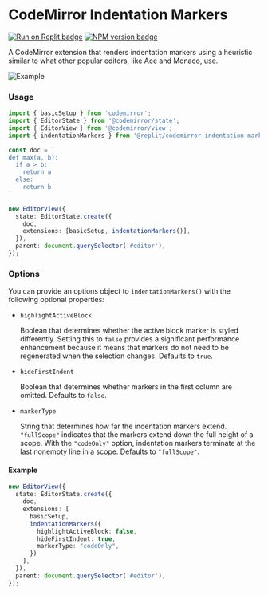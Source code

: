 # CodeMirror Indentation Markers

<span><a href="https://replit.com/@util/codemirror-indentation-markers" title="Run on Replit badge"><img src="https://replit.com/badge/github/replit/codemirror-indentation-markers" alt="Run on Replit badge" /></a></span>
<span><a href="https://www.npmjs.com/package/@replit/codemirror-indentation-markers" title="NPM version badge"><img src="https://img.shields.io/npm/v/@replit/codemirror-indentation-markers?color=blue" alt="NPM version badge" /></a></span>

A CodeMirror extension that renders indentation markers using a
heuristic similar to what other popular editors, like Ace and Monaco, use.

![Example](public/cm-indentation-markers.png)

### Usage

```ts
import { basicSetup } from 'codemirror';
import { EditorState } from '@codemirror/state';
import { EditorView } from '@codemirror/view';
import { indentationMarkers } from '@replit/codemirror-indentation-markers';

const doc = `
def max(a, b):
  if a > b:
    return a
  else:
    return b
`

new EditorView({
  state: EditorState.create({
    doc,
    extensions: [basicSetup, indentationMarkers()],
  }),
  parent: document.querySelector('#editor'),
});

```

### Options

You can provide an options object to `indentationMarkers()` with the following
optional properties:

- `highlightActiveBlock`
    
    Boolean that determines whether the active block marker is styled
    differently. Setting this to `false` provides a significant performance
    enhancement because it means that markers do not need to be regenerated
    when the selection changes. Defaults to `true`.
 
- `hideFirstIndent`

    Boolean that determines whether markers in the first column are omitted.
    Defaults to `false`.
  
- `markerType`
  
    String that determines how far the indentation markers extend. `"fullScope"` indicates that the markers extend down the full height of a scope. With the `"codeOnly"` option, indentation markers terminate at the last nonempty line in a scope. Defaults to `"fullScope"`.

#### Example

```ts
new EditorView({
  state: EditorState.create({
    doc,
    extensions: [
      basicSetup,
      indentationMarkers({
        highlightActiveBlock: false,
        hideFirstIndent: true,
        markerType: "codeOnly",
      })
    ],
  }),
  parent: document.querySelector('#editor'),
});
```
